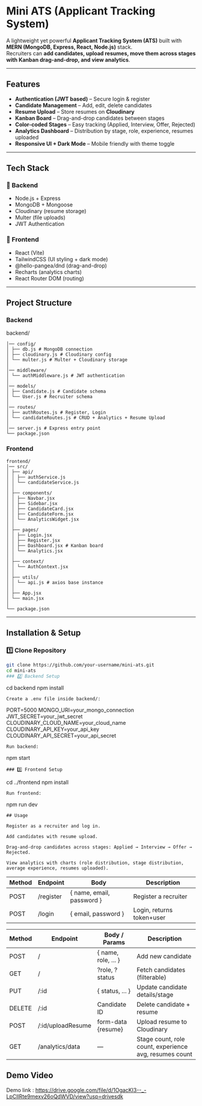 # Mini ATS (Applicant Tracking System)

A lightweight yet powerful **Applicant Tracking System (ATS)** built with **MERN (MongoDB, Express, React, Node.js)** stack.  
Recruiters can **add candidates, upload resumes, move them across stages with Kanban drag-and-drop, and view analytics**.  

---

##  Features

- **Authentication (JWT based)** – Secure login & register  
-  **Candidate Management** – Add, edit, delete candidates  
-  **Resume Upload** – Store resumes on **Cloudinary**  
- **Kanban Board** – Drag-and-drop candidates between stages  
-  **Color-coded Stages** – Easy tracking (Applied, Interview, Offer, Rejected)  
-  **Analytics Dashboard** – Distribution by stage, role, experience, resumes uploaded  
-  **Responsive UI + Dark Mode** – Mobile friendly with theme toggle  

---

##  Tech Stack

### 🔹 Backend
- Node.js + Express
- MongoDB + Mongoose
- Cloudinary (resume storage)
- Multer (file uploads)
- JWT Authentication

### 🔹 Frontend
- React (Vite)
- TailwindCSS (UI styling + dark mode)
- @hello-pangea/dnd (drag-and-drop)
- Recharts (analytics charts)
- React Router DOM (routing)

---

##  Project Structure

### Backend
backend/
```
│── config/
│ ├── db.js # MongoDB connection
│ ├── cloudinary.js # Cloudinary config
│ └── multer.js # Multer + Cloudinary storage
│
│── middleware/
│ └── authMiddleware.js # JWT authentication
│
│── models/
│ ├── Candidate.js # Candidate schema
│ └── User.js # Recruiter schema
│
│── routes/
│ ├── authRoutes.js # Register, Login
│ └── candidateRoutes.js # CRUD + Analytics + Resume Upload
│
│── server.js # Express entry point
└── package.json
```

### Frontend

```
frontend/
│── src/
│ ├── api/
│ │ ├── authService.js
│ │ └── candidateService.js
│ │
│ ├── components/
│ │ ├── Navbar.jsx
│ │ ├── Sidebar.jsx
│ │ ├── CandidateCard.jsx
│ │ ├── CandidateForm.jsx
│ │ └── AnalyticsWidget.jsx
│ │
│ ├── pages/
│ │ ├── Login.jsx
│ │ ├── Register.jsx
│ │ ├── Dashboard.jsx # Kanban board
│ │ └── Analytics.jsx
│ │
│ ├── context/
│ │ └── AuthContext.jsx
│ │
│ ├── utils/
│ │ └── api.js # axios base instance
│ │
│ ├── App.jsx
│ └── main.jsx
│
└── package.json
```


---

##  Installation & Setup

### 1️⃣ Clone Repository
```bash
git clone https://github.com/your-username/mini-ats.git
cd mini-ats
### 2️⃣ Backend Setup
```
cd backend
npm install
```
Create a .env file inside backend/:
```
PORT=5000
MONGO_URI=your_mongo_connection
JWT_SECRET=your_jwt_secret
CLOUDINARY_CLOUD_NAME=your_cloud_name
CLOUDINARY_API_KEY=your_api_key
CLOUDINARY_API_SECRET=your_api_secret
```
Run backend:
```
npm start
```
### 3️⃣ Frontend Setup
```
cd ../frontend
npm install
```
Run frontend:
```
npm run dev
```
## Usage

Register as a recruiter and log in.

Add candidates with resume upload.

Drag-and-drop candidates across stages: Applied → Interview → Offer → Rejected.

View analytics with charts (role distribution, stage distribution, average experience, resumes uploaded).
```

| Method | Endpoint  | Body                      | Description               |
| ------ | --------- | ------------------------- | ------------------------- |
| POST   | /register | { name, email, password } | Register a recruiter      |
| POST   | /login    | { email, password }       | Login, returns token+user |

| Method | Endpoint           | Body / Params       | Description                                            |
| ------ | ------------------ | ------------------- | ------------------------------------------------------ |
| POST   | /                  | { name, role, ... } | Add new candidate                                      |
| GET    | /                  | ?role, ?status      | Fetch candidates (filterable)                          |
| PUT    | /\:id              | { status, ... }     | Update candidate details/stage                         |
| DELETE | /\:id              | Candidate ID        | Delete candidate + resume                              |
| POST   | /\:id/uploadResume | form-data {resume}  | Upload resume to Cloudinary                            |
| GET    | /analytics/data    | —                   | Stage count, role count, experience avg, resumes count |

## Demo Video
Demo link : https://drive.google.com/file/d/1OgacKI3--_-LpClIRte9mexv26oQdWVD/view?usp=drivesdk 
